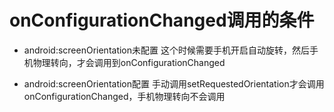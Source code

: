 # onConfigurationChanged调用的条件

* android:screenOrientation未配置
  这个时候需要手机开启自动旋转，然后手机物理转向，才会调用到onConfigurationChanged
  
* android:screenOrientation配置
  手动调用setRequestedOrientation才会调用onConfigurationChanged，手机物理转向不会调用